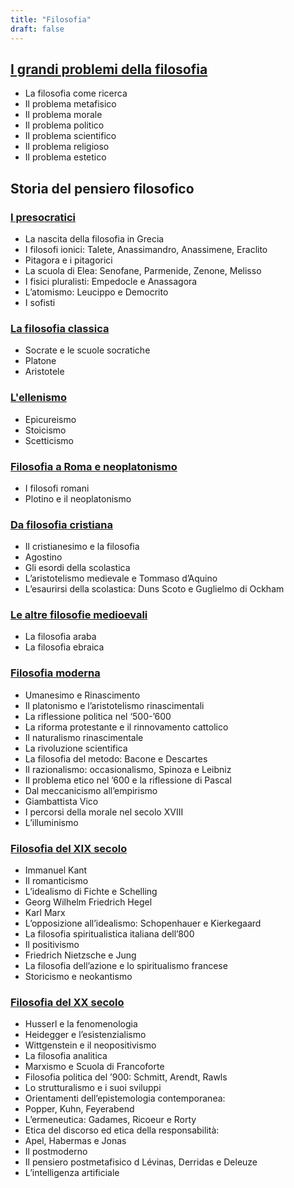 ```yaml
---
title: "Filosofia"
draft: false
---
```


## [I grandi problemi della filosofia](1_problemi_filosofia)

* La filosofia come ricerca
* Il problema metafisico
* Il problema morale
* Il problema politico
* Il problema scientifico
* Il problema religioso
* Il problema estetico

## Storia del pensiero filosofico

### [I presocratici](2_presocratici)
* La nascita della filosofia in Grecia
* I filosofi ionici: Talete, Anassimandro, Anassimene, Eraclito
* Pitagora e i pitagorici
* La scuola di Elea: Senofane, Parmenide, Zenone, Melisso
* I fisici pluralisti: Empedocle e Anassagora
* L’atomismo: Leucippo e Democrito
* I sofisti

### [La filosofia classica](3_classici)
* Socrate e le scuole socratiche
* Platone
* Aristotele

### [L'ellenismo](4_ellenismo)
*  Epicureismo
*  Stoicismo
*  Scetticismo

### [Filosofia a Roma e neoplatonismo](5_roma_neoplatonismo)
* I filosofi romani
* Plotino e il neoplatonismo

### [Da filosofia cristiana](6_filosofia_cristiana)
* Il cristianesimo e la filosofia
* Agostino
* Gli esordi della scolastica
* L’aristotelismo medievale e Tommaso d’Aquino
* L’esaurirsi della scolastica: Duns Scoto e Guglielmo di Ockham

### [Le altre filosofie medioevali](7_altre_filosofie)
* La filosofia araba 
* La filosofia ebraica

### [Filosofia moderna](8_filosofia_moderna)
* Umanesimo e Rinascimento
* Il platonismo e l’aristotelismo rinascimentali
* La riflessione politica nel ‘500-’600
* La riforma protestante e il rinnovamento cattolico
* Il naturalismo rinascimentale
* La rivoluzione scientifica
* La filosofia del metodo: Bacone e Descartes
* Il razionalismo: occasionalismo, Spinoza e Leibniz
* Il problema etico nel ’600 e la riflessione di Pascal
* Dal meccanicismo all’empirismo
* Giambattista Vico
* I percorsi della morale nel secolo XVIII
* L’illuminismo


### [Filosofia del XIX secolo](9_filosofia_XIX)
* Immanuel Kant
* Il romanticismo
* L’idealismo di Fichte e Schelling
* Georg Wilhelm Friedrich Hegel
* Karl Marx
* L’opposizione all’idealismo: Schopenhauer e Kierkegaard
* La filosofia spiritualistica italiana dell’800
* Il positivismo
* Friedrich Nietzsche e Jung
* La filosofia dell’azione e lo spiritualismo francese
* Storicismo e neokantismo

### [Filosofia del XX secolo](10_filosofia_contemporanea)
* Husserl e la fenomenologia
* Heidegger e l’esistenzialismo
* Wittgenstein e il neopositivismo
* La filosofia analitica
* Marxismo e Scuola di Francoforte
* Filosofia politica del ’900: Schmitt, Arendt, Rawls
* Lo strutturalismo e i suoi sviluppi
* Orientamenti dell’epistemologia contemporanea:
* Popper, Kuhn, Feyerabend
* L’ermeneutica: Gadames, Ricoeur e Rorty
* Etica del discorso ed etica della responsabilità:
* Apel, Habermas e Jonas
* Il postmoderno
* Il pensiero postmetafisico d Lévinas, Derridas e Deleuze
* L’intelligenza artificiale


